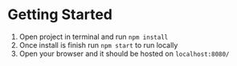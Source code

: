 # Getting Started

1. Open project in terminal and run `npm install`
2. Once install is finish run `npm start` to run locally
3. Open your browser and it should be hosted on `localhost:8080/`
